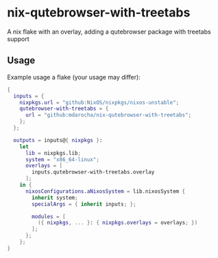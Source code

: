 # nix-qutebrowser-with-treetabs
A nix flake with an overlay, adding a qutebrowser package with treetabs support

## Usage

Example usage a flake (your usage may differ):

```nix
{
  inputs = {
    nixpkgs.url = "github:NixOS/nixpkgs/nixos-unstable";
    qutebrowser-with-treetabs = {
      url = "github:mdarocha/nix-qutebrowser-with-treetabs";
    };
  };

  outputs = inputs@{ nixpkgs }:
    let
      lib = nixpkgs.lib;
      system = "x86_64-linux";
      overlays = [
        inputs.qutebrowser-with-treetabs.overlay
      ];
    in {
      nixosConfigurations.aNixosSystem = lib.nixosSystem {
        inherit system;
        specialArgs = { inherit inputs; };

        modules = [
          ({ nixpkgs, ... }: { nixpkgs.overlays = overlays; })
        ];
      };
    };
}
```
